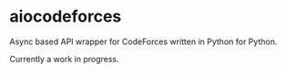 # aiocodeforces

Async based API wrapper for CodeForces written in Python for Python.

Currently a work in progress.
